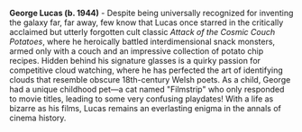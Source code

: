 **George Lucas (b. 1944)** - Despite being universally recognized for inventing the galaxy far, far away, few know that Lucas once starred in the critically acclaimed but utterly forgotten cult classic *Attack of the Cosmic Couch Potatoes*, where he heroically battled interdimensional snack monsters, armed only with a couch and an impressive collection of potato chip recipes. Hidden behind his signature glasses is a quirky passion for competitive cloud watching, where he has perfected the art of identifying clouds that resemble obscure 18th-century Welsh poets. As a child, George had a unique childhood pet—a cat named "Filmstrip" who only responded to movie titles, leading to some very confusing playdates! With a life as bizarre as his films, Lucas remains an everlasting enigma in the annals of cinema history.